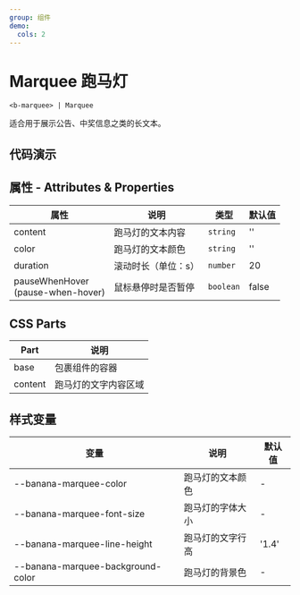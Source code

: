 ```yaml
---
group: 组件
demo:
  cols: 2
---
```


# Marquee 跑马灯

```
<b-marquee> | Marquee
```

适合用于展示公告、中奖信息之类的长文本。

## 代码演示

<code src="./demos/basicUsage.tsx"></code>
<code src="./demos/customColor.tsx"></code>
<code src="./demos/duration.tsx"></code>
<code src="./demos/pauseWhenHover.tsx"></code>
<code src="./demos/customStyle.tsx"></code>

## 属性 - Attributes & Properties

| 属性                                     | 说明                | 类型      | 默认值 |
| ---------------------------------------- | ------------------- | --------- | ------ |
| content                                  | 跑马灯的文本内容    | `string`  | ''     |
| color                                    | 跑马灯的文本颜色    | `string`  | ''     |
| duration                                 | 滚动时长（单位：s） | `number`  | 20     |
| pauseWhenHover <br /> (pause-when-hover) | 鼠标悬停时是否暂停  | `boolean` | false  |

## CSS Parts

| Part    | 说明                 |
| ------- | -------------------- |
| base    | 包裹组件的容器       |
| content | 跑马灯的文字内容区域 |

## 样式变量

| 变量                              | 说明             | 默认值 |
| --------------------------------- | ---------------- | ------ |
| --banana-marquee-color            | 跑马灯的文本颜色 | -      |
| --banana-marquee-font-size        | 跑马灯的字体大小 | -      |
| --banana-marquee-line-height      | 跑马灯的文字行高 | '1.4'  |
| --banana-marquee-background-color | 跑马灯的背景色   | -      |
